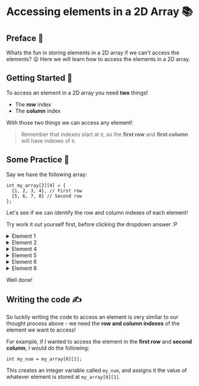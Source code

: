# Accessing elements in a 2D Array 📚

## Preface 🐶
Whats the fun in storing elements in a 2D array if we can't access the elements? 😛
Here we will learn how to access the elements in a 2D array.

## Getting Started 🎉
To access an element in a 2D array you need **two** things!
- The **row** index
- The **column** index

With those two things we can access any element!

>Remember that indexes start at `0`, so the **first row** and **first column** will have indexes of `0`.
 
## Some Practice 🎯
Say we have the following array:
```
int my_array[2][4] = {
  {1, 2, 3, 4}, // First row
  {5, 6, 7, 8} // Second row
};
```

Let's see if we can identify the row and column indexes of each element! 

Try work it out yourself first, before clicking the dropdown answer :P

<details>
  <summary>Element 1</summary>
  > Element 1 is at [0, 0] !
</details>

<details>
  <summary>Element 2</summary>
  > Element 2 is at [0, 1] !
</details>

<details>
  <summary>Element 4</summary>
  > Element 4 is at [0, 3] !
</details>

<details>
  <summary>Element 5</summary>
  > Element 5 is at [1, 0] !
</details>

<details>
  <summary>Element 6</summary>
  > Element 6 is at [1, 1] !
</details>

<details>
  <summary>Element 8</summary>
  > Element 8 is at [1, 3] !
</details>

Well done! 

## Writing the code ✍️
So luckily writing the code to access an element is very similar to our thought process above - we need the **row and column indexes** of the element we want to access!

For example, if I wanted to access the element in the **first row** and **second column**, I would do the following:
```
int my_num = my_array[0][1];
```
This creates an integer variable called `my_num`, and assigns it the value of whatever element is stored at `my_array[0][1]`.

